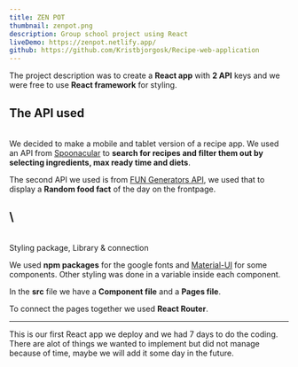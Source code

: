 ```yaml
---
title: ZEN POT
thumbnail: zenpot.png
description: Group school project using React
liveDemo: https://zenpot.netlify.app/
github: https://github.com/Kristbjorgosk/Recipe-web-application
---
```

The project description was to create a **React app** with **2 API** keys and we were free to use **React framework** for styling.

## The API used

\
We decided to make a mobile and tablet version of a recipe app. We used an API from [Spoonacular](https://spoonacular.com/food-api/docs#Diets) to **search for recipes and filter them out by selecting ingredients, max ready time and diets**.

The second API we used is from [FUN Generators API](https://fungenerators.com/api/facts/), we used that to display a **Random food fact** of the day on the frontpage.

## \
\
Styling package, Library & connection

We used **npm packages** for the google fonts and [Material-UI](https://material-ui.com/) for some components. Other styling was done in a variable inside each component.

In the **src** file we have a **Component file** and a **Pages file**.

To connect the pages together we used **React Router**.





- - -

This is our first React app we deploy and we had 7 days to do the coding. There are alot of things we wanted to implement but did not manage because of time, maybe we will add it some day in the future.